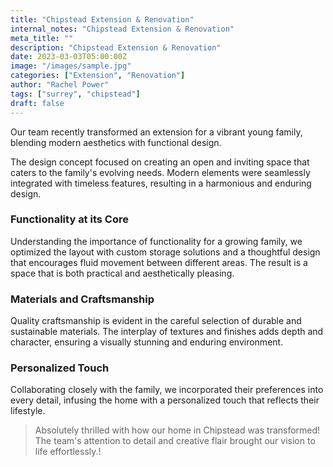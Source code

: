```yaml
---
title: "Chipstead Extension & Renovation"
internal_notes: "Chipstead Extension & Renovation"
meta_title: ""
description: "Chipstead Extension & Renovation"
date: 2023-03-03T05:00:00Z
image: "/images/sample.jpg"
categories: ["Extension", "Renovation"]
author: "Rachel Power"
tags: ["surrey", "chipstead"]
draft: false
---
```


Our team recently transformed an extension for a vibrant young family, blending modern aesthetics with functional design.

The design concept focused on creating an open and inviting space that caters to the family's evolving needs. Modern elements were seamlessly integrated with timeless features, resulting in a harmonious and enduring design.

### Functionality at its Core
Understanding the importance of functionality for a growing family, we optimized the layout with custom storage solutions and a thoughtful design that encourages fluid movement between different areas. The result is a space that is both practical and aesthetically pleasing.

### Materials and Craftsmanship
Quality craftsmanship is evident in the careful selection of durable and sustainable materials. The interplay of textures and finishes adds depth and character, ensuring a visually stunning and enduring environment.

### Personalized Touch
Collaborating closely with the family, we incorporated their preferences into every detail, infusing the home with a personalized touch that reflects their lifestyle.


> Absolutely thrilled with how our home in Chipstead was transformed! The team's attention to detail and creative flair brought our vision to life effortlessly.!
